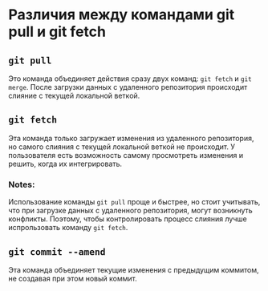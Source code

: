 # Различия между командами git pull и git fetch

## `git pull`
Это команда объединяет действия сразу двух команд: `git fetch` и `git merge`. После загрузки данных с удаленного репозитория происходит слияние с текущей локальной веткой.

## `git fetch`
Эта команда только загружает изменения из удаленного репозитория, но самого слияния с текущей локальной веткой не происходит. У пользователя есть возможность самому просмотреть изменения и решить, когда их интегрировать. 

### Notes:
 Использование команды `git pull` проще и быстрее, но стоит учитывать, что при загрузке данных с удаленного репозитория, могут возникнуть конфликты. Поэтому, чтобы контролировать процесс слияния лучше испрользовать команду `git fetch`. 

 ## `git commit --amend`
 Эта команда объединяет текущие изменения с предыдущим коммитом, не создавая при этом новый коммит.
